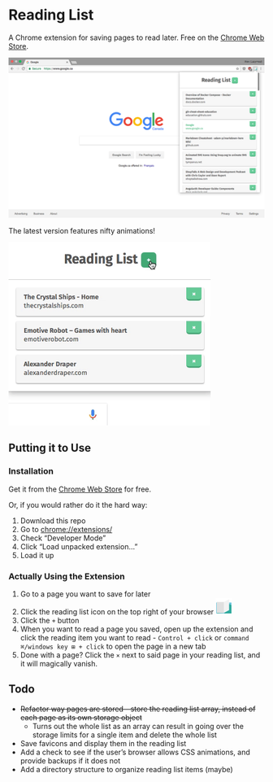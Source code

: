 # Reading List
A Chrome extension for saving pages to read later. Free on the [Chrome Web Store](https://chrome.google.com/webstore/detail/lloccabjgblebdmncjndmiibianflabo).

![Chrome Reading List extension](screenshot.png)

The latest version features nifty animations!

![Chrome Reading List add item animation](add-item-gif.gif)

## Putting it to Use

### Installation

Get it from the [Chrome Web Store](https://chrome.google.com/webstore/detail/lloccabjgblebdmncjndmiibianflabo) for free.

Or, if you would rather do it the hard way:

  1. Download this repo
  2. Go to [chrome://extensions/](chrome://extensions/)
  3. Check “Developer Mode”
  4. Click “Load unpacked extension…”
  5. Load it up

### Actually Using the Extension

  1. Go to a page you want to save for later
  2. Click the reading list icon on the top right of your browser ![Chrome Reading List icon](icon32.png)
  3. Click the `+` button
  4. When you want to read a page you saved, open up the extension and click the reading item you want to read
    - `Control + click` or `command ⌘/windows key ⊞ + click` to open the page in a new tab
  5. Done with a page? Click the `×` next to said page in your reading list, and it will magically vanish.

## Todo

  - <del>Refactor way pages are stored—store the reading list array, instead of each page as its own storage object</del>
    - Turns out the whole list as an array can result in going over the storage limits for a single item and delete the whole list
  - Save favicons and display them in the reading list
  - Add a check to see if the user’s browser allows CSS animations, and provide backups if it does not
  - Add a directory structure to organize reading list items (maybe)
